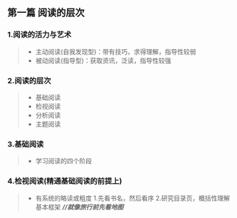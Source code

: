 ## 第一篇 阅读的层次
 ### 1.阅读的活力与艺术
   >* 主动阅读(自我发现型)：带有技巧，求得理解，指导性较弱
   >* 被动阅读(指导型)：获取资讯，泛读，指导性较强

 ### 2.阅读的层次
   >* 基础阅读
   >* 检视阅读
   >* 分析阅读
   >* 主题阅读
 
 ### 3.基础阅读
   >* 学习阅读的四个阶段

 ### 4.检视阅读(精通基础阅读的前提上)
   >* 有系统的略读或粗度
      1.先看书名，然后看序
      2.研究目录页，概括性理解基本框架 ***//就像旅行前先看地图***
